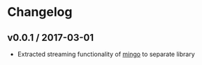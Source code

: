 Changelog
=========

## v0.0.1 / 2017-03-01
- Extracted streaming functionality of [mingo](https://github.com/kofrasa/mingo) to separate library